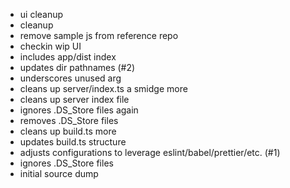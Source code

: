 - ui cleanup
- cleanup
- remove sample js from reference repo
- checkin wip UI
- includes app/dist index
- updates dir pathnames (#2)
- underscores unused arg
- cleans up server/index.ts a smidge more
- cleans up server index file
- ignores .DS_Store files again
- removes .DS_Store files
- cleans up build.ts more
- updates build.ts structure
- adjusts configurations to leverage eslint/babel/prettier/etc. (#1)
- ignores .DS_Store files
- initial source dump
